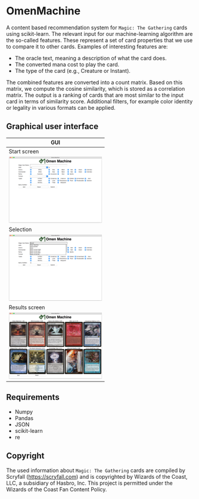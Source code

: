 # OmenMachine

A content based recommendation system for `Magic: The Gathering` cards using scikit-learn.
The relevant input for our machine-learning algorithm are the so-called features.
These represent a set of card properties that we use to compare it to other cards.
Examples of interesting features are:

* The oracle text, meaning a description of what the card does.
* The converted mana cost to play the card.
* The type of the card (e.g., Creature or Instant).

The combined features are converted into a count matrix.
Based on this matrix, we compute the cosine similarity, which is stored as a correlation matrix.
The output is a ranking of cards that are most similar to the input card in terms of similarity score. Additional filters, for example color identity or legality in various formats can be applied.

##  Graphical user interface

| GUI |
| - |
| Start screen |
| <img src="./example/gui/gui_demo_01.jpeg" width="250"> |
| Selection |
| <img src="./example/gui/gui_demo_02.jpeg" width="250"> |
| Results screen |
| <img src="./example/gui/gui_demo_03.jpeg" width="250"> |

## Requirements

* Numpy
* Pandas
* JSON
* scikit-learn
* re

## Copyright

The used information about `Magic: The Gathering` cards are compiled by Scryfall (https://scryfall.com) and is copyrighted by Wizards of the Coast, LLC, a subsidiary of Hasbro, Inc. This project is permitted under the Wizards of the Coast Fan Content Policy.